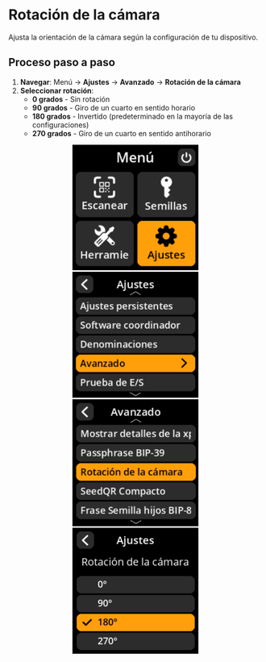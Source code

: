 # Rotación de la cámara

Ajusta la orientación de la cámara según la configuración de tu dispositivo.

## Proceso paso a paso

1. **Navegar**: Menú → **Ajustes** → **Avanzado** → **Rotación de la cámara**
2. **Seleccionar rotación**:
     - **0 grados** - Sin rotación
     - **90 grados** - Giro de un cuarto en sentido horario
     - **180 grados** - Invertido (predeterminado en la mayoría de las configuraciones)
     - **270 grados** - Giro de un cuarto en sentido antihorario

<div align="center">
     <img src="images/HomeScreenSettingsSelectView.png" alt="Menú de selección de ajustes" width="250"/>
</div>

<div align="center">
     <img src="images/SettingsMainMenuAdvancedSelectView.png" alt="Menú de selección avanzada" width="250"/>
</div>

<div align="center">
     <img src="images/CameraRotationSelectView.png" alt="Menú de selección de rotación de la cámara" width="250"/>
</div>

<div align="center">
     <img src="images/SettingsEntryUpdateSelectionView_camera_rotation.png" alt="Configuración de rotación de la cámara" width="250"/>
</div>
